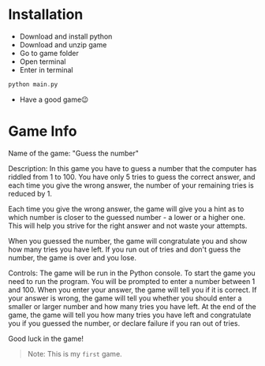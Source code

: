 # Installation
- Download and install python
- Download and unzip game
- Go to game folder
- Open terminal
- Enter in terminal
```c++
python main.py
```
- Have a good game😉

# Game Info

Name of the game: "Guess the number"

Description: In this game you have to guess a number that the computer has riddled from 1 to 100. You have only 5 tries to guess the correct answer, and each time you give the wrong answer, the number of your remaining tries is reduced by 1.

Each time you give the wrong answer, the game will give you a hint as to which number is closer to the guessed number - a lower or a higher one. This will help you strive for the right answer and not waste your attempts.

When you guessed the number, the game will congratulate you and show how many tries you have left. If you run out of tries and don't guess the number, the game is over and you lose.

Controls: The game will be run in the Python console. To start the game you need to run the program. You will be prompted to enter a number between 1 and 100. When you enter your answer, the game will tell you if it is correct. If your answer is wrong, the game will tell you whether you should enter a smaller or larger number and how many tries you have left. At the end of the game, the game will tell you how many tries you have left and congratulate you if you guessed the number, or declare failure if you ran out of tries.

Good luck in the game!

> Note: This is my `first` game.
